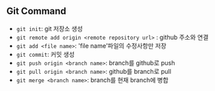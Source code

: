 ## Git Command

- `git init`: git 저장소 생성
- `git remote add origin <remote repository url>` : github 주소와 연결
- `git add <file name>`: 'file name'파일의 수정사항만 저장
- `git commit`: 커밋 생성
- `git push origin <branch name>`: branch를 github로 push
- `git pull origin <branch name>`: github를 branch로 pull
- `git merge <branch name>`: branch를 현재 branch에 병합
